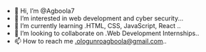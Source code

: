- 👋 Hi, I’m @Agboola7
- 👀 I’m interested in web development and cyber security...
- 🌱 I’m currently learning .HTML, CSS, JavaScript, React ..
- 💞️ I’m looking to collaborate on .Web Development Internships..
- 📫 How to reach me .ologunroagboola@gmail.com..

<!---
Agboola7/Agboola7 is a ✨ special ✨ repository because its `README.md` (this file) appears on your GitHub profile.
You can click the Preview link to take a look at your changes.
--->
